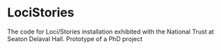 # LociStories
The code for Loci/Stories installation exhibited with the National Trust at Seaton Delaval Hall. Prototype of a PhD project
